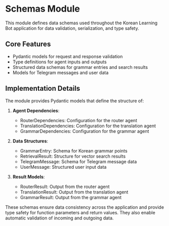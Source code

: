 # Schemas Module

This module defines data schemas used throughout the Korean Learning Bot application for data validation, serialization, and type safety.

## Core Features

- Pydantic models for request and response validation
- Type definitions for agent inputs and outputs
- Structured data schemas for grammar entries and search results
- Models for Telegram messages and user data

## Implementation Details

The module provides Pydantic models that define the structure of:

1. **Agent Dependencies**:
   - RouterDependencies: Configuration for the router agent
   - TranslationDependencies: Configuration for the translation agent
   - GrammarDependencies: Configuration for the grammar agent

2. **Data Structures**:
   - GrammarEntry: Schema for Korean grammar points
   - RetrievalResult: Structure for vector search results
   - TelegramMessage: Schema for Telegram message data
   - UserMessage: Structured user input data

3. **Result Models**:
   - RouterResult: Output from the router agent
   - TranslationResult: Output from the translation agent
   - GrammarResult: Output from the grammar agent

These schemas ensure data consistency across the application and provide type safety for function parameters and return values. They also enable automatic validation of incoming and outgoing data.